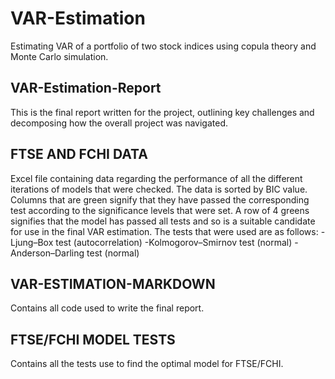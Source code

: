 # VAR-Estimation
Estimating VAR of a portfolio of two stock indices using copula theory and Monte Carlo simulation.

## VAR-Estimation-Report
This is the final report written for the project, outlining key challenges and decomposing how the overall project was navigated. 

## FTSE AND FCHI DATA
Excel file containing data regarding the performance of all the different iterations of models that were checked. The data is sorted by BIC value. Columns that are green signify that they have passed the corresponding test according to the significance levels that were set. A row of 4 greens signifies that the model has passed all tests and so is a suitable candidate for use in the final VAR estimation. The tests that were used are as follows: 
-Ljung–Box test (autocorrelation)
-Kolmogorov–Smirnov test (normal)
-Anderson–Darling test (normal)

## VAR-ESTIMATION-MARKDOWN
Contains all code used to write the final report. 

## FTSE/FCHI MODEL TESTS
Contains all the tests use to find the optimal model for FTSE/FCHI. 

